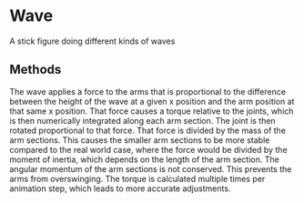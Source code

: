 # Wave

A stick figure doing different kinds of waves  

## Methods  

The wave applies a force to the arms that is proportional to the difference between the height of the wave at a given x position and the arm position at that same x position. 
That force causes a torque relative to the joints, which is then numerically integrated along each arm section. The joint is then rotated proportional to that force. 
That force is divided by the mass of the arm sections. This causes the smaller arm sections to be more stable compared to the real world case, where the force would be divided by the moment of inertia, 
which depends on the length of the arm section. The angular momentum of the arm sections is not conserved. This prevents the arms from overswinging. 
The torque is calculated multiple times per animation step, which leads to more accurate adjustments.
